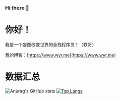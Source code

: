 ### Hi there 👋
# 你好！

我是一个妄图改变世界的全栈程序员！（轶哥）

我的博客：[https://www.wyr.me](https://www.wyr.me)

# 数据汇总

![Anurag's GitHub stats](https://github-readme-stats.vercel.app/api?username=yi-ge&theme=dark&show_icons=true&locale=cn&hide_title=true&count_private=true&include_all_commits=true)
[![Top Langs](https://github-readme-stats.vercel.app/api/top-langs/?username=yi-ge&layout=compact&locale=cn&theme=dark&langs_count=10&exclude_repo=nodejs-sdk,server-monitor-center-distribution,core,desirecore-service)](https://github.com/anuraghazra/github-readme-stats)

